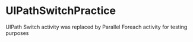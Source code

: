 # UIPathSwitchPractice

UIPath Switch activity was replaced by Parallel Foreach activity for testing purposes